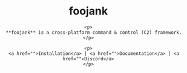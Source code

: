 <div align="center">
    <h1>foojank</h1>

    <p>
        **foojank** is a cross-platform command & control (C2) framework.
    </p>

    <p>
        <a href="">Installation</a> | <a href="">Documentation</a> | <a href="">Discord</a>
    </p>
</div>
